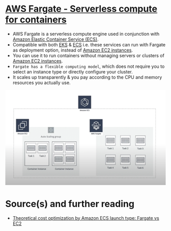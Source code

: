 
# [AWS Fargate - Serverless compute for containers](https://aws.amazon.com/fargate/)
- AWS Fargate is a serverless compute engine used in conjunction with [Amazon Elastic Container Service (ECS)](../3_InfraAutomation/AmazonECS/Readme.md). 
- Compatible with both [EKS](../3_InfraAutomation/AmazonEKS.md) & [ECS](../3_InfraAutomation/AmazonECS/Readme.md) i.e. these services can run with Fargate as deployment option, instead of [Amazon EC2 instances](EC2/ReadMe.md).
- You can use it to run containers without managing servers or clusters of [Amazon EC2 instances](EC2/ReadMe.md). 
- `Fargate has a flexible computing model`, which does not require you to select an instance type or directly configure your cluster. 
- It scales up transparently & you pay according to the CPU and memory resources you actually use.

![img.png](assests/aws_ecs_fargate.png)

# Source(s) and further reading
- [Theoretical cost optimization by Amazon ECS launch type: Fargate vs EC2](https://aws.amazon.com/blogs/containers/theoretical-cost-optimization-by-amazon-ecs-launch-type-fargate-vs-ec2/)
